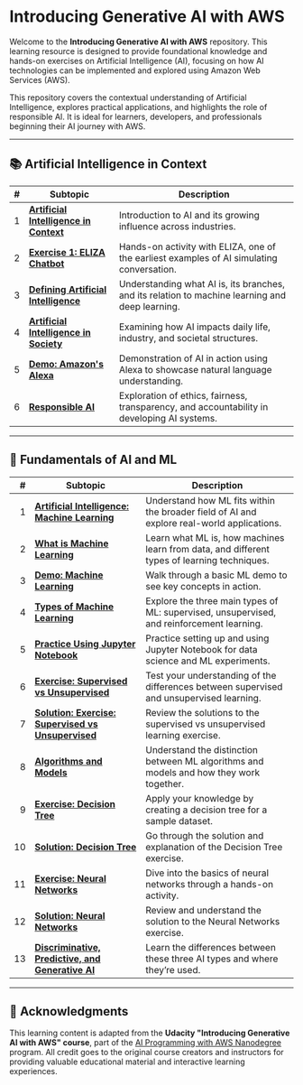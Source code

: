 # Introducing Generative AI with AWS

Welcome to the **Introducing Generative AI with AWS** repository. This learning resource is designed to provide foundational knowledge and hands-on exercises on Artificial Intelligence (AI), focusing on how AI technologies can be implemented and explored using Amazon Web Services (AWS).

This repository covers the contextual understanding of Artificial Intelligence, explores practical applications, and highlights the role of responsible AI. It is ideal for learners, developers, and professionals beginning their AI journey with AWS.

---

## 📚 Artificial Intelligence in Context

| **#** | **Subtopic** | **Description** |
|------:|--------------|-----------------|
| 1      | [**Artificial Intelligence in Context**](IntroductionToAI.md) | Introduction to AI and its growing influence across industries. |
| 2      | [**Exercise 1: ELIZA Chatbot**](Exercise1-Eliza.md) | Hands-on activity with ELIZA, one of the earliest examples of AI simulating conversation. |
| 3      | [**Defining Artificial Intelligence**](DefiningAI.md) | Understanding what AI is, its branches, and its relation to machine learning and deep learning. |
| 4      | [**Artificial Intelligence in Society**](AIInSociety.md) | Examining how AI impacts daily life, industry, and societal structures. |
| 5      | [**Demo: Amazon's Alexa**](Demo-Alexa.md) | Demonstration of AI in action using Alexa to showcase natural language understanding. |
| 6      | [**Responsible AI**](ResponsibleAI.md) | Exploration of ethics, fairness, transparency, and accountability in developing AI systems. |

---

## 📘 Fundamentals of AI and ML

| **#** | **Subtopic** | **Description** |
|------:|--------------|-----------------|
| 1 | [**Artificial Intelligence: Machine Learning**](Artificial%20Intelligence%20Machine%20Learning.md) | Understand how ML fits within the broader field of AI and explore real-world applications. |
| 2 | [**What is Machine Learning**](What%20is%20Machine%20Learning.md) | Learn what ML is, how machines learn from data, and different types of learning techniques. |
| 3 | [**Demo: Machine Learning**](Demo%20Machine%20Learning.md) | Walk through a basic ML demo to see key concepts in action. |
| 4 | [**Types of Machine Learning**](Types%20of%20Machine%20Learning.md) | Explore the three main types of ML: supervised, unsupervised, and reinforcement learning. |
| 5 | [**Practice Using Jupyter Notebook**](Practice%20Using%20Jupyter%20Notebook.md) | Practice setting up and using Jupyter Notebook for data science and ML experiments. |
| 6 | [**Exercise: Supervised vs Unsupervised**](Exercise%20Supervised%20vs%20Unsupervised.md) | Test your understanding of the differences between supervised and unsupervised learning. |
| 7 | [**Solution: Exercise: Supervised vs Unsupervised**](Solution%20Supervised%20vs%20Unsupervised.md) | Review the solutions to the supervised vs unsupervised learning exercise. |
| 8 | [**Algorithms and Models**](Algorithms%20and%20Models.md) | Understand the distinction between ML algorithms and models and how they work together. |
| 9 | [**Exercise: Decision Tree**](Exercise%20Decision%20Tree.md) | Apply your knowledge by creating a decision tree for a sample dataset. |
|10 | [**Solution: Decision Tree**](Solution%20Decision%20Tree.md) | Go through the solution and explanation of the Decision Tree exercise. |
|11 | [**Exercise: Neural Networks**](Exercise%20Neural%20Networks.md) | Dive into the basics of neural networks through a hands-on activity. |
|12 | [**Solution: Neural Networks**](Solution%20Neural%20Networks.md) | Review and understand the solution to the Neural Networks exercise. |
|13 | [**Discriminative, Predictive, and Generative AI**](Discriminative%20Predictive%20Generative%20AI.md) | Learn the differences between these three AI types and where they’re used. |

---

## 🙏 Acknowledgments

This learning content is adapted from the **Udacity "Introducing Generative AI with AWS" course**, part of the [AI Programming with AWS Nanodegree](https://www.udacity.com/) program. All credit goes to the original course creators and instructors for providing valuable educational material and interactive learning experiences.
